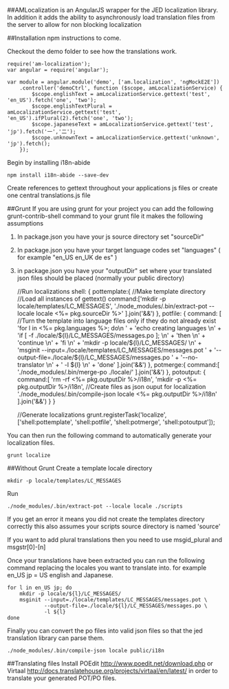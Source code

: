 ##AMLocalization is an AngularJS wrapper for the JED localization library.
In addition it adds the ability to asynchronously load translation files from the server to allow for non blocking
localization

##Installation
npm instructions to come.

Checkout the demo folder to see how the translations work.

    require('am-localization');
    var angular = require('angular');

    var module = angular.module('demo', ['am.localization', 'ngMockE2E'])
        .controller('demoCtrl', function ($scope, amLocalizationService) {
            $scope.englishText = amLocalizationService.gettext('test', 'en_US').fetch('one', 'two');
            $scope.englishTextPlural = amLocalizationService.gettext('test', 'en_US').ifPlural(2).fetch('one', 'two');
            $scope.japaneseText = amLocalizationService.gettext('test', 'jp').fetch('一','二');
            $scope.unknownText = amLocalizationService.gettext('unknown', 'jp').fetch();
        });

Begin by installing i18n-abide

    npm install i18n-abide --save-dev

Create references to gettext throughout your applications js files or create one central translations.js file

##Grunt
If you are using grunt for your project you can add the following grunt-contrib-shell command to your grunt file it
makes the following assumptions
1. In package.json you have your js source directory set "sourceDir"
2. In package.json you have your target language codes set "languages" ( for example "en_US en_UK de es" )
3. in package.json you have your "outputDir" set where your translated json files should be placed (normally your public directory)

    //Run localizations
    shell: {
        pottemplate:{
                        //Make template directory
                        //Load all instances of gettext()
                        command:['mkdir -p locale/templates/LC_MESSAGES',
                            './node_modules/.bin/extract-pot --locale locale <%= pkg.sourceDir %>'
                        ].join('&&')
                    },
                    potfile: {
                        command: [
                            //Turn the template into language files only if they do not already exist
                            'for l in <%= pkg.languages %>; do\n ' +
                                'echo creating languages \n' +
                                'if [ -f ./locale/${l}/LC_MESSAGES/messages.po ]; \n' +
                                'then \n' +
                                'continue \n' +
                                'fi \n' +
                                'mkdir -p locale/${l}/LC_MESSAGES/ \n' +
                                'msginit --input=./locale/templates/LC_MESSAGES/messages.pot ' +
                                '--output-file=./locale/${l}/LC_MESSAGES/messages.po ' +
                                '--no-translator \n' +
                                ' -l ${l} \n' +
                                'done'
                        ].join('&&')
                    },
                    potmerge:{
                        command:[
                            './node_modules/.bin/merge-po ./locale/'
                        ].join('&&')
                    },
                    potoutput: {
                        command:[
                            'rm -rf <%= pkg.outputDir %>/i18n',
                            'mkdir -p <%= pkg.outputDir %>/i18n',
                            //Create files as json ouput for localization
                            './node_modules/.bin/compile-json locale <%= pkg.outputDir %>/i18n'
                        ].join('&&')
                    }
    }

    //Generate localizations
    grunt.registerTask('localize', ['shell:pottemplate', 'shell:potfile', 'shell:potmerge', 'shell:potoutput']);

You can then run the following command to automatically generate your localization files.

    grunt localize


##Without Grunt
Create a template locale directory

    mkdir -p locale/templates/LC_MESSAGES

Run

    ./node_modules/.bin/extract-pot --locale locale ./scripts

If you get an error it means you did not create the templates directory correctly this also assumes your scripts source directory is named 'source'

If you want to add plural translations then you need to use msgid_plural and msgstr[0]-[n]

Once your translations have been extracted you can run the following command replacing the locales you want to translate into.
for example en_US jp = US english and Japanese.

    for l in en_US jp; do
        mkdir -p locale/${l}/LC_MESSAGES/
        msginit --input=./locale/templates/LC_MESSAGES/messages.pot \
                --output-file=./locale/${l}/LC_MESSAGES/messages.po \
                -l ${l}
    done

Finally you can convert the po files into valid json files so that the jed translation library can parse them.

    ./node_modules/.bin/compile-json locale public/i18n

##Translating files
Install POEdit http://www.poedit.net/download.php or Virtaal http://docs.translatehouse.org/projects/virtaal/en/latest/
in order to translate your generated POT/PO files.
